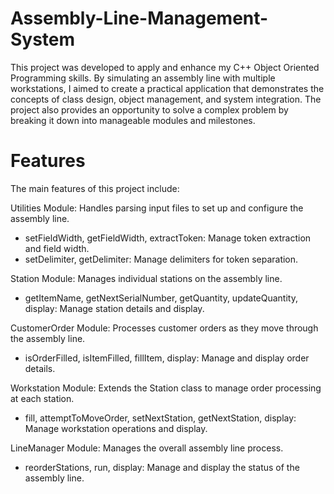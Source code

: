 # Assembly-Line-Management-System
This project was developed to apply and enhance my C++ Object Oriented Programming skills. By simulating an assembly line with multiple workstations, I aimed to create a practical application that demonstrates the concepts of class design, object management, and system integration. The project also provides an opportunity to solve a complex problem by breaking it down into manageable modules and milestones.

# Features
The main features of this project include:

Utilities Module: Handles parsing input files to set up and configure the assembly line.
* setFieldWidth, getFieldWidth, extractToken: Manage token extraction and field width.
* setDelimiter, getDelimiter: Manage delimiters for token separation.

Station Module: Manages individual stations on the assembly line.
* getItemName, getNextSerialNumber, getQuantity, updateQuantity, display: Manage station details and display.

CustomerOrder Module: Processes customer orders as they move through the assembly line.
* isOrderFilled, isItemFilled, fillItem, display: Manage and display order details.

Workstation Module: Extends the Station class to manage order processing at each station.
* fill, attemptToMoveOrder, setNextStation, getNextStation, display: Manage workstation operations and display.

LineManager Module: Manages the overall assembly line process.
* reorderStations, run, display: Manage and display the status of the assembly line.
